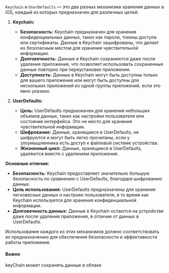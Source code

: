 `Keychain` и `UserDefaults` — это два разных механизма хранения данных в iOS, каждый из которых предназначен для различных целей:

1. **Keychain:**
   - **Безопасность:** Keychain предназначен для хранения конфиденциальных данных, таких как пароли, токены доступа или сертификаты. Данные в Keychain зашифрованы, что делает их безопасным местом для хранения чувствительной информации.
   - **Долговечность:** Данные в Keychain сохраняются даже после удаления приложения, что позволяет использовать сохраненные данные повторно при переустановке приложения.
   - **Доступность:** Данные в Keychain могут быть доступны только для вашего приложения или могут быть доступны для нескольких приложений из одной группы приложений, если это явно указано.

2. **UserDefaults:**
   - **Цель:** UserDefaults предназначен для хранения небольших объемов данных, таких как настройки пользователя или состояние интерфейса. Это не место для хранения чувствительной информации.
   - **Шифрование:** Данные, хранящиеся в UserDefaults, не шифруются и могут быть легко прочитаны, если у злоумышленника есть доступ к файловой системе устройства.
   - **Жизненный цикл:** Данные, хранящиеся в UserDefaults, удаляются вместе с удалением приложения.

**Основные отличия:**
- **Безопасность:** Keychain предоставляет значительно большую безопасность по сравнению с UserDefaults, благодаря шифрованию данных.
- **Цель использования:** UserDefaults предназначены для хранения легковесных данных и настроек пользователя, в то время как Keychain используется для хранения конфиденциальной информации.
- **Долговечность данных:** Данные в Keychain остаются на устройстве даже после удаления приложения, в отличие от данных в UserDefaults.

Использование каждого из этих механизмов должно соответствовать их предназначению для обеспечения безопасности и эффективности работы приложения.


#### Важно 
keyChain может сохранять данные в облаке